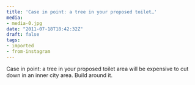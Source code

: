 ```yaml
---
title: 'Case in point: a tree in your proposed toilet…'
media:
- media-0.jpg
date: "2011-07-18T18:42:32Z"
draft: false
tags:
- imported
- from-instagram
---
```

Case in point: a tree in your proposed toilet area will be expensive to cut down in an inner city area. Build around it.
